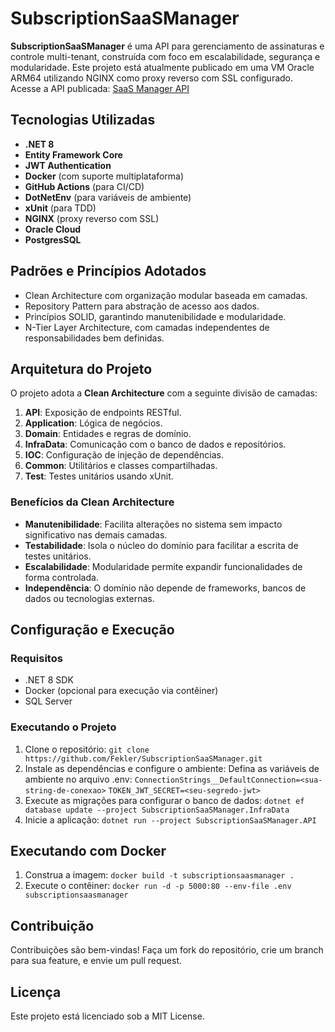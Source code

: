 # SubscriptionSaaSManager

**SubscriptionSaaSManager** é uma API para gerenciamento de assinaturas e controle multi-tenant, construída com foco em escalabilidade, segurança e modularidade.
Este projeto está atualmente publicado em uma VM Oracle ARM64 utilizando NGINX como proxy reverso com SSL configurado.
Acesse a API publicada: [SaaS Manager API](https://saasmanager.fekler.tec.br/swagger/index.html)


## Tecnologias Utilizadas
- **.NET 8**
- **Entity Framework Core**
- **JWT Authentication**
- **Docker** (com suporte multiplataforma)
- **GitHub Actions** (para CI/CD)
- **DotNetEnv** (para variáveis de ambiente)
- **xUnit** (para TDD)
- **NGINX** (proxy reverso com SSL)
- **Oracle Cloud**
- **PostgresSQL**

## Padrões e Princípios Adotados
- Clean Architecture com organização modular baseada em camadas.
- Repository Pattern para abstração de acesso aos dados.
- Princípios SOLID, garantindo manutenibilidade e modularidade.
- N-Tier Layer Architecture, com camadas independentes de responsabilidades bem definidas.

## Arquitetura do Projeto
O projeto adota a **Clean Architecture** com a seguinte divisão de camadas:
1. **API**: Exposição de endpoints RESTful.
2. **Application**: Lógica de negócios.
3. **Domain**: Entidades e regras de domínio.
4. **InfraData**: Comunicação com o banco de dados e repositórios.
5. **IOC**: Configuração de injeção de dependências.
6. **Common**: Utilitários e classes compartilhadas.
7. **Test**: Testes unitários usando xUnit.


### Benefícios da Clean Architecture
- **Manutenibilidade**: Facilita alterações no sistema sem impacto significativo nas demais camadas.
- **Testabilidade**: Isola o núcleo do domínio para facilitar a escrita de testes unitários.
- **Escalabilidade**: Modularidade permite expandir funcionalidades de forma controlada.
- **Independência**: O domínio não depende de frameworks, bancos de dados ou tecnologias externas.
  
## Configuração e Execução
### Requisitos
- .NET 8 SDK
- Docker (opcional para execução via contêiner)
- SQL Server

### Executando o Projeto
1. Clone o repositório:
   ```git clone https://github.com/Fekler/SubscriptionSaaSManager.git ```
2. Instale as dependências e configure o ambiente:
Defina as variáveis de ambiente no arquivo .env:
```ConnectionStrings__DefaultConnection=<sua-string-de-conexao>```
``` TOKEN_JWT_SECRET=<seu-segredo-jwt> ```
3. Execute as migrações para configurar o banco de dados:
```dotnet ef database update --project SubscriptionSaaSManager.InfraData```
4. Inicie a aplicação:
```dotnet run --project SubscriptionSaaSManager.API```

## Executando com Docker
1. Construa a imagem:
```docker build -t subscriptionsaasmanager .```
2. Execute o contêiner:
```docker run -d -p 5000:80 --env-file .env subscriptionsaasmanager```
## Contribuição
Contribuições são bem-vindas! Faça um fork do repositório, crie um branch para sua feature, e envie um pull request.

## Licença
Este projeto está licenciado sob a MIT License.
